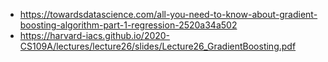 - https://towardsdatascience.com/all-you-need-to-know-about-gradient-boosting-algorithm-part-1-regression-2520a34a502
- https://harvard-iacs.github.io/2020-CS109A/lectures/lecture26/slides/Lecture26_GradientBoosting.pdf
